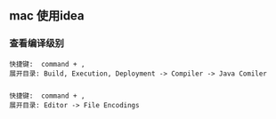 ## mac 使用idea

### 查看编译级别
```
快捷键:  command + ,
展开目录: Build, Execution, Deployment -> Compiler -> Java Comiler
```

### 

```
快捷键:  command + ,
展开目录: Editor -> File Encodings
```
